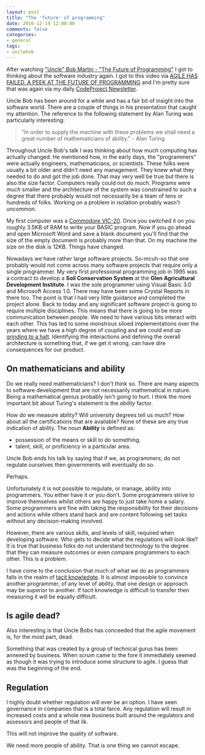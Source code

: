 ```yaml
---
layout: post
title: "The 'future' of programming"
date: 2016-12-19 12:00:00
comments: false
categories:
- general
tags:
- unclebob
---
```


After watching ["Uncle" Bob Martin - "The Future of Programming"](https://www.youtube.com/watch?v=ecIWPzGEbFc) I got to thinking about the software industry again.  I got to this video via [AGILE HAS FAILED. A PEEK AT THE FUTURE OF PROGRAMMING](https://www.codingame.com/blog/agile-failed-peek-future-programming/) and I'm pretty sure that was again via my daily [CodeProject Newsletter](https://www.codeproject.com/Feature/Insider/).

Uncle Bob has been around for a while  and has a fair bit of insight into the software world.  There are a couple of things in his presentation that caught my attention.  The reference to the following statement by Alan Turing was particularly interesting:

> "In order to supply the machine with these problems we shall need a great number of mathematicians of ability." - Alan Turing

Throughout Uncle Bob's talk I was thinking about how much computing has actually changed.  He mentioned how, in the early days, the "programmers" were actually engineers, mathematicians, or scientists.  These folks were usually a bit older and didn't need any management.  They knew what they needed to do and got the job done.  That may very well be true but there is also the size factor.  Computers really could not do much.  Programs were *much* smaller and the architecture of the system was constrained to such a degree that there probably would not necessarily be a team of tens or hundreds of folks.  Working on a problem in isolation probably wasn't uncommon.

My first computer was a [Commodore VIC-20](https://en.wikipedia.org/wiki/Commodore_VIC-20).  Once you switched it on you roughly 3.5KB of RAM to write your BASIC program.  Now if you go ahead and open Microsoft Word and save a blank document you'll find that the size of the empty document is probably more than that.  On my machine the size on the disk is 12KB.  Things have changed.

Nowadays we have rather large software projects.  So-mcuh-so that one probably would not come across many software projects that require only a single programmer.  My very first professional programming job in 1995 was a contract to develop a **Soil Conservation System** at the **Glen Agricultural Development Institute**.  I was the sole programmer using Visual Basic 3.0 and Microsoft Access 1.0.  There may have been some Crystal Reports in there too.  The point is that I had very little guidance and completed the project alone.  Back to today and any significant software project is going to require multiple disciplines.  This means that there is going to be more communication between people.  We need to have various bits interact with each other.  This has led to some monstrous siloed implementations over the years where we have a high degree of coupling and we could end up [grinding to a halt](http://www.artima.com/weblogs/viewpost.jsp?thread=51769).  Identifying the interactions and defining the overall architecture is something that, if we get it wrong, can have dire consequences for our product.

## On mathematicians and ability

Do we really need mathematicians?  I don't think so.  There are many aspects to software development that are not necessarily mathematical in nature.  Being a mathematical genius probably isn't going to hurt.  I think the more important bit about Turing's statement is the *ability* factor.

How do we measure ability?  Will university degrees tell us much?  How about all the certifications that are available?  None of these are any true indication of ability.  The *noun* **Ability** is defined as:

* possession of the means or skill to do something.
* talent, skill, or proficiency in a particular area.

Uncle Bob ends his talk by saying that if we, as programmers, do not regulate ourselves then governments will eventually do so.  

Perhaps.

Unfortunately it is not possible to regulate, or manage, ability into programmers.  You either have it or you don't.  Some programmers strive to improve themselves whilst others are happy to just take home a salary.  Some programmers are fine with taking the responsibility for their decisions and actions while others stand back and are content following set tasks without any decision-making involved.

However, there are various skills, and levels of skill, required when developing software.  Who gets to decide what the regulations will look like?  It is true that business folks do not understand technology to the degree that they can measure outcomes or even compare programmers to each other.  This is a problem.

I have come to the conclusion that much of what we do as programmers falls in the realm of [tacit knowledgte](https://en.wikipedia.org/wiki/Tacit_knowledge).  It is almost impossible to convince another programmer, of any level of ability, that one design or approach may be superior to another.  If tacit knowledge is difficult to transfer then measuring it will be equally difficult.

## Is agile dead?

Also interesting is that Uncle Bobs has conceeded that the agile movement is, for the most part, dead.

Something that was created by a group of technical gurus has been annexed by business.  When *scrum* came to the fore it immediately seemed as though it was trying to introduce some structure to agile.  I guess that was the beginning of the end.

## Regulation

I highly doubt whether regulation will ever be an option.  I have seen governance in companies that is a total farce.  Any regulation will result in increased costs and a whole new business built around the regulators and assessors and people of that ilk.

This will not improve the quality of software.

We need more people of ability.  That is one thing we cannot escape.

